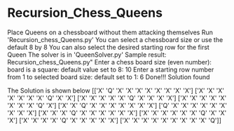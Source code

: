 # Recursion_Chess_Queens
Place Queens on a chessboard without them attacking themselves
Run 'Recursion_chess_Queens.py'
You can select a chessboard size or use the default 8 by 8
You can also select the desired starting row for the first Queen
The solver is in 'QueenSolver.py'
Sample result:
  Recursion_chess_Queens.py" 
  Enter a chess board size (even number): board is a square: default value set to 8: 10
  Enter a starting row number from 1 to selected board size: default set to 1: 6
  Done!!!
  Solution found

  The Solution is shown below
  [['X' 'Q' 'X' 'X' 'X' 'X' 'X' 'X' 'X' 'X']
   ['X' 'X' 'X' 'X' 'X' 'X' 'X' 'Q' 'X' 'X']
   ['X' 'X' 'X' 'X' 'X' 'Q' 'X' 'X' 'X' 'X']
   ['X' 'X' 'X' 'X' 'X' 'X' 'X' 'X' 'Q' 'X']
   ['X' 'X' 'Q' 'X' 'X' 'X' 'X' 'X' 'X' 'X']
   ['Q' 'X' 'X' 'X' 'X' 'X' 'X' 'X' 'X' 'X']
   ['X' 'X' 'X' 'Q' 'X' 'X' 'X' 'X' 'X' 'X']
   ['X' 'X' 'X' 'X' 'X' 'X' 'Q' 'X' 'X' 'X']
   ['X' 'X' 'X' 'X' 'Q' 'X' 'X' 'X' 'X' 'X']
   ['X' 'X' 'X' 'X' 'X' 'X' 'X' 'X' 'X' 'Q']]
